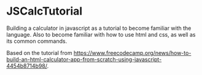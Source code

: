 # JSCalcTutorial
Building a calculator in javascript as a tutorial to become familiar with the language. Also to become familiar with how to use html and css, as well as its common commands.

Based on the tutorial from https://www.freecodecamp.org/news/how-to-build-an-html-calculator-app-from-scratch-using-javascript-4454b8714b98/.
